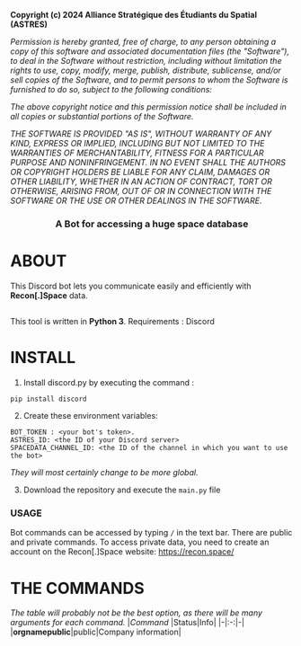 **Copyright (c) 2024 Alliance Stratégique des Étudiants du Spatial (ASTRES)**

*Permission is hereby granted, free of charge, to any person obtaining a copy*
*of this software and associated documentation files (the "Software"), to deal*
*in the Software without restriction, including without limitation the rights*
*to use, copy, modify, merge, publish, distribute, sublicense, and/or sell*
*copies of the Software, and to permit persons to whom the Software is*
*furnished to do so, subject to the following conditions:*

*The above copyright notice and this permission notice shall be included in all*
*copies or substantial portions of the Software.*

*THE SOFTWARE IS PROVIDED "AS IS", WITHOUT WARRANTY OF ANY KIND, EXPRESS OR*
*IMPLIED, INCLUDING BUT NOT LIMITED TO THE WARRANTIES OF MERCHANTABILITY,*
*FITNESS FOR A PARTICULAR PURPOSE AND NONINFRINGEMENT. IN NO EVENT SHALL THE*
*AUTHORS OR COPYRIGHT HOLDERS BE LIABLE FOR ANY CLAIM, DAMAGES OR OTHER*
*LIABILITY, WHETHER IN AN ACTION OF CONTRACT, TORT OR OTHERWISE, ARISING FROM,*
*OUT OF OR IN CONNECTION WITH THE SOFTWARE OR THE USE OR OTHER DEALINGS IN THE*
*SOFTWARE.*

<h3 align="center">
    A Bot for accessing a huge space database
</h3>


# ABOUT

This Discord bot lets you communicate easily and efficiently with **Recon[.]Space** data.

##
This tool is written in **Python 3**.
Requirements : Discord

# INSTALL
1. Install discord.py by executing the command :
```
pip install discord
````

2. Create these environment variables:
```
BOT_TOKEN : <your bot's token>.
ASTRES_ID: <the ID of your Discord server>
SPACEDATA_CHANNEL_ID: <the ID of the channel in which you want to use the bot>
```
_They will most certainly change to be more global._

3. Download the repository and execute the `main.py` file

### USAGE
Bot commands can be accessed by typing `/` in the text bar.
There are public and private commands.
To access private data, you need to create an account on the Recon[.]Space website: https://recon.space/

# THE COMMANDS
_The table will probably not be the best option, as there will be many arguments for each command._
|*Command* |Status|Info|
|-|:-:|-|
|**orgnamepublic**|public|Company information|
